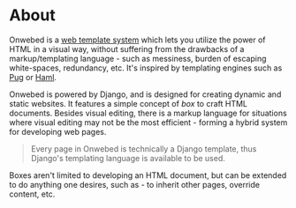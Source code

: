 # About

Onwebed is a [web template system](https://en.wikipedia.org/wiki/Web_template_system) which lets you utilize the power of HTML in a visual way, without suffering from the drawbacks of a markup/templating language - such as messiness, burden of escaping white-spaces, redundancy, etc. It's inspired by templating engines such as [Pug](https://github.com/pugjs/pug) or [Haml](http://haml.info/).

Onwebed is powered by Django, and is designed for creating dynamic and static websites. It features a simple concept of _box_ to craft HTML documents. Besides visual editing, there is a markup language for situations where visual editing may not be the most efficient - forming a hybrid system for developing web pages.

> Every page in Onwebed is technically a Django template, thus Django's templating language is available to be used.

Boxes aren't limited to developing an HTML document, but can be extended to do anything one desires, such as - to inherit other pages, override content, etc.

